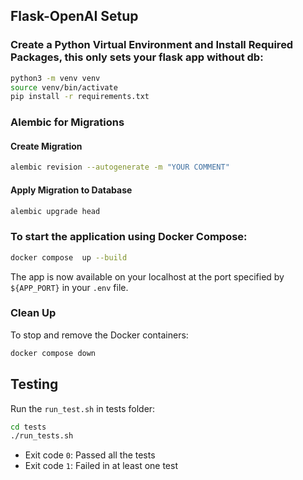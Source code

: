 
## Flask-OpenAI Setup

### Create a Python Virtual Environment and Install Required Packages, this only sets your flask app without db:

```bash
python3 -m venv venv
source venv/bin/activate
pip install -r requirements.txt
```
### Alembic for Migrations

#### Create Migration

```bash
alembic revision --autogenerate -m "YOUR COMMENT"
```

#### Apply Migration to Database

```bash
alembic upgrade head
```

### To start the application using Docker Compose:

```bash
docker compose  up --build
```

The app is now available on your localhost at the port specified by `${APP_PORT}` in your `.env` file.

### Clean Up

To stop and remove the Docker containers:

```bash
docker compose down 
```

## Testing

Run the `run_test.sh` in tests folder:

```bash
cd tests
./run_tests.sh
```

- Exit code `0`: Passed all the tests
- Exit code `1`: Failed in at least one test

